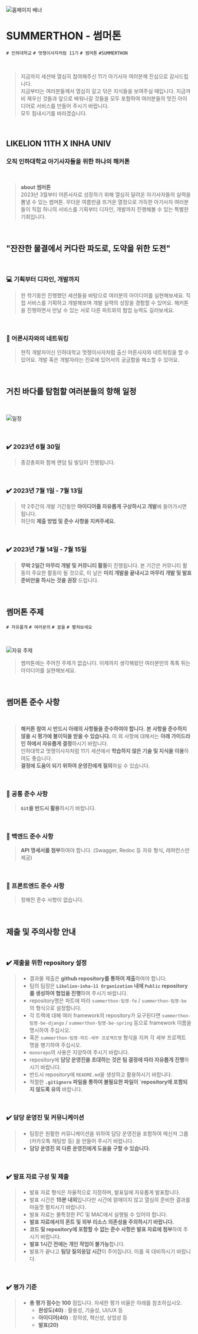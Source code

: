![홈페이지 배너](https://github.com/Likelion-Inha-11/summerthon-readme/assets/79556112/acd9e51d-fa7c-4039-b772-81abb2510752)
# SUMMERTHON - 썸머톤

`# 인하대학교` `# 멋쟁이사자처럼 11기` `# 썸머톤` `#SUMMERTHON`

<br/>

> 지금까지 세션에 열심히 참여해주신 11기 아기사자 여러분께 진심으로 감사드립니다.  
> 지금부터는 여러분들께서 열심히 갈고 닦은 지식들을 보여주실 때입니다. 지금까비 재우신 것들과 앞으로 배워나갈 것들을 모두 포함하여 여러분들의 멋진 아이디어로 서비스를 만들어 주시기 바랍니다.  
> 모두 힘내시기를 바라겠습니다.

<br/>

## LIKELION 11TH X INHA UNIV
### 오직 인하대학교 아기사자들을 위한 하나의 해커톤

<br/>

> **about 썸머톤**  
> 2023년 3월부터 어른사자로 성장하기 위해 열심히 달려온 아기사자들의 실력을 뽐낼 수 있는 썸머톤. 무더운 여름만큼 뜨거운 열정으로 가득한 아기사자 여러분들이 직접 하나의 서비스를 기획부터 디자인, 개발까지 진행해볼 수 있는 특별한 기회입니다.

<br/>

## "잔잔한 물결에서 커다란 파도로, 도약을 위한 도전"

<br/>

### 💻 기획부터 디자인, 개발까지
> 한 학기동안 진행했던 세션들을 바탕으로 여러분의 아이디어를 실현해보세요. 직접 서비스를 기획하고 개발해보며 개발 실력의 성장을 경험할 수 있어요. 해커톤을 진행하면서 만날 수 있는 서로 다른 파트와의 협업 능력도 길러보세요.

<br/>

### 🦁 어른사자와의 네트워킹
> 현직 개발자이신 인하대학교 멋쟁이사자처럼 출신 어른사자와 네트워킹을 할 수 있어요. 개발 혹은 개발자라는 진로에 있어서의 궁금함을 해소할 수 있어요.

<br/>

## 거친 바다를 탐험할 여러분들의 항해 일정

<br/>

![일정](https://github.com/Likelion-Inha-11/summerthon-readme/assets/79556112/e3000d6f-5562-4275-a82a-a753bf09ec2e)


<br/>

### ✔️ 2023년 6월 30일
> 종강총회와 함께 랜덤 팀 빌딩이 진행됩니다.

<br/>

### ✔️ 2023년 7월 1일 - 7월 13일
> 약 2주간의 개발 기간동안 **아이디어를 자유롭게 구상하시고 개발**에 들어가시면 됩니다.  
> 하단의 **제출 방법 및 준수 사항을 지켜주세요.**  

<br/>

### ✔️ 2023년 7월 14일 - 7월 15일
> **무박 2일간 마무리 개발 및 커뮤니티 활동**이 진행됩니다. 본 기간은 커뮤니티 활동이 주요한 활동이 될 것으로, 이 날은 **미리 개발을 끝내시고 마무리 개발 및 발표 준비만을 하시는 것을 권장** 드립니다.  

<br/>

## 썸머톤 주제
`# 자유롭게` `# 여러분의` `# 꿈을` `# 펼쳐보세요`

<br/>

![자유 주제](https://github.com/Likelion-Inha-11/summerthon-readme/assets/79556112/03865864-ac66-43bc-a9a6-1f3877ec226c)


> 썸머톤에는 주어진 주제가 없습니다. 이제까지 생각해왔던 여러분만의 톡톡 튀는 아이디어를 실현해보세요.

<br/>

## 썸머톤 준수 사항

<br/>

> **해커톤 참여 시 반드시 아래의 사항들을 준수하여야 합니다.**
> **본 사항을 준수하지 않을 시 평가에 불이익을 받을 수 있습니다.**
> 이 외 사항에 대해서는 **아래 가이드라인 하에서 자유롭게 결정**하시기 바랍니다.  
> 인하대학교 멋쟁이사자처럼 11기 세션에서 **학습하지 않은 기술 및 지식을 이용**하여도 좋습니다.  
> **결정에 도움이 되기 위하여 운영진에게 질의**하실 수 있습니다.  

<br/>

### 🔗 공통 준수 사항
> **`Git`을 반드시 활용**하시기 바랍니다.  

<br/>

### 🔗 백엔드 준수 사항
> **API 명세서를 첨부**하여야 합니다. (Swagger, Redoc 등 자유 형식, 레퍼런스만 제공)

<br/>

### 🔗 프론트엔드 준수 사항
> 정해진 준수 사항이 없습니다.

<br/>

## 제출 및 주의사항 안내

<br/>

### ✔️ 제출을 위한 repository 설정
> - 결과물 제출은 **github repository를 통하여 제출**하여야 합니다.  
> - 팀의 팀장은 **`Likelion-inha-11 Organization` 내에 `Public` repository를 생성하여 협업을 진행**하여 주시기 바랍니다.  
> - repository명은 파트에 따라 `summerthon-팀명-fe` / `summerthon-팀명-be` 의 형식으로 설정합니다.  
> - 각 트랙에 대해 여러 framework의 repository가 요구된다면 `summerthon-팀명-be-django` / `summerthon-팀명-be-spring` 등으로 framework 이름을 명시하여 주십시오.  
> - 혹은 `summerthon-팀명-파트-세부 프로젝트명` 형식을 지켜 각 세부 프로젝트 명을 병기하여 주십시오.  
> - `monorepo`의 사용은 지양하여 주시기 바랍니다.  
> - repository에 **담당 운영진을 초대하는 것은 팀 결정에 따라 자유롭게 진행**하시기 바랍니다.  
> - 반드시 repository에 `README.md`을 생성하고 활용하시기 바랍니다.  
> - 적절한 **`.gitignore` 파일을 통하여 불필요한 파일이 `repository에 포함되지 않도록 유의** 바랍니다.

<br/>

### ✔️ 담당 운영진 및 커뮤니케이션
> - 팀장은 원활한 커뮤니케이션을 위하여 담당 운영진을 포함하여 메신저 그룹 (카카오톡 채팅방 등) 을 만들어 주시기 바랍니다.   
> - **담당 운영진 외 다른 운영진에게 도움을 구할 수 있습니다.**  

<br/>

### ✔️ 발표 자료 구성 및 제출
> - 발표 자료 형식은 자율적으로 지정하며, 발표일에 자유롭게 발표합니다.  
> - 발표 시간은 **15분 내외**입니다만 시간에 얽매이지 않고 열심히 준비한 결과를 마음껏 펼치시기 바랍니다.  
> - 발표 자료는 불특정한 PC 및 MAC에서 실행될 수 있어야 합니다.  
> - **발표 자료에서의 폰트 및 외부 리소스 의존성을 주의하시기 바랍니다.**  
> - **코드 및 repository에 포함할 수 없는 준수 사항은 발표 자료에 첨부**하여 주시기 바랍니다.  
> - **발표 1시간 전에는 개인 작업이 불가능**합니다.  
> - 발표가 끝나고 **팀당 질의응답 시간**이 주어집니다. 이를 꼭 대비하시기 바랍니다.  

<br/>

### ✔️ 평가 기준
> - **총 평가 점수는 100** 점입니다. 자세한 평가 비율은 아래를 참조하십시오.
>   - **완성도(40)**  : 활용성, 기술성, UI/UX 등
>   - **아이디어(40)**  : 창의성, 혁신성, 상업성 등
>   - **발표(20)**  

<br/>


